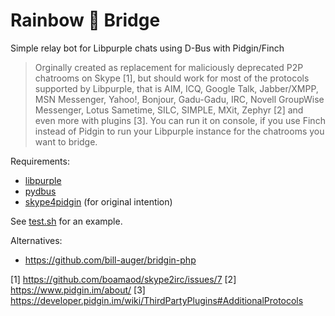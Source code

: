 # Rainbow 🌈 Bridge

Simple relay bot for Libpurple chats using D-Bus with Pidgin/Finch

> Orginally created as replacement for maliciously deprecated P2P chatrooms on Skype [1], but should work for most of the protocols supported by Libpurple, that is AIM, ICQ, Google Talk, Jabber/XMPP, MSN Messenger, Yahoo!, Bonjour, Gadu-Gadu, IRC, Novell GroupWise Messenger, Lotus Sametime, SILC, SIMPLE, MXit, Zephyr [2] and even more with plugins [3]. You can run it on console, if you use Finch instead of Pidgin to run your Libpurple instance for the chatrooms you want to bridge.

Requirements:

* [libpurple](https://developer.pidgin.im/wiki/WhatIsLibpurple)
* [pydbus](https://github.com/LEW21/pydbus)
* [skype4pidgin](https://github.com/EionRobb/skype4pidgin/tree/master/skypeweb) (for original intention)

See [test.sh](test.sh) for an example.

Alternatives:

* https://github.com/bill-auger/bridgin-php

[1] https://github.com/boamaod/skype2irc/issues/7
[2] https://www.pidgin.im/about/
[3] https://developer.pidgin.im/wiki/ThirdPartyPlugins#AdditionalProtocols
